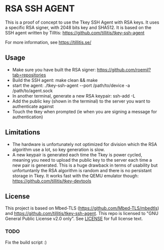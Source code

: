 # RSA SSH AGENT
This is a proof of concept to use the Tkey SSH Agent with RSA keys. It uses a specific RSA signer, with 2048 bits key and SHA512. It is based on the SSH agent written by Tilltis: https://github.com/tillitis/tkey-ssh-agent

For more information, see https://tillitis.se/

## Usage
* Make sure you have built the RSA signer: https://github.com/roemil?tab=repositories
* Build the SSH agent: make clean && make
* start the agent: ./tkey-ssh-agent --port /path/to/device -a /path/to/agent.sock
* In another terminal, generate a new RSA keypair: ssh-add -L
* Add the public key (shown in the terminal) to the server you want to authenticate against
* Touch the tkey when prompted (ie when you are signing a message for authentication)

## Limitations
* The hardware is unfortunately not optimized for division which the RSA algorithm use a lot, so key generation is slow.
* A new keypair is generated each time the Tkey is power cycled, meaning you need to upload the public key to the server each time a new pair is generated. This is a huge drawback in terms of usability but unfortuntanly the RSA algorithm is random and there is no persistant storage in Tkey. It works fast with the QEMU emulator though: https://github.com/tillitis/tkey-devtools

## License
This project is based on Mbed-TLS (https://github.com/Mbed-TLS/mbedtls) and https://github.com/tillitis/tkey-ssh-agent. 
This repo is licensed to "GNU General Public License v2.0 only". See [LICENSE](https://github.com/roemil/rsa-tkey-ssh-agent/blob/main/LICENSE) for full license text.

### TODO
Fix the build script :)